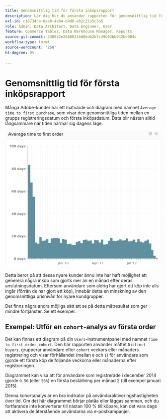 ```yaml
---
title: Genomsnittlig tid för första inköpsrapport
description: Lär dig hur du använder rapporten för genomsnittlig tid för första inköp.
exl-id: c18734ce-0ae0-4e84-b9d0-eb2c21a5c3a5
role: Admin, Data Architect, Data Engineer, User
feature: Commerce Tables, Data Warehouse Manager, Reports
source-git-commit: 330832e2668024b00edb2b7c49b92bb042bd004a
workflow-type: tm+mt
source-wordcount: '258'
ht-degree: 0%

---
```


# Genomsnittlig tid för första inköpsrapport

Många Adobe-kunder har ett mätvärde och diagram med namnet `Average time to first purchase`, som visar den genomsnittliga tiden mellan en grupps registreringsdatum och första inköpsdatum. Data blir nästan alltid långsammare när tiden närmar sig dagens läge.

![genomsnittlig tid till första beställningen](../../assets/average-time-to-first-order.png)

Detta beror på att dessa nyare kunder ännu inte har haft möjlighet att generera några inköp som gjorts mer än en månad efter deras anslutningsdatum. Eftersom användare som aldrig har gjort ett köp inte alls ingår (förrän de har gjort ett köp), innebär detta en minskning av den genomsnittliga prisnivån för nyare kundgrupper.

Det finns några andra möjliga sätt att se på detta mätresultat som ger mindre förtjänster. Se ett exempel.

## Exempel: Utför en `cohort`-analys av första order

Det kan finnas ett diagram på din `Users`-instrumentpanel med namnet `Time to first order cohort`. Den här rapporten använder måttet `Distinct buyers`, grupperar användare efter `cohort` veckors eller månaders registrering och visar förhållandet (mellan `0` och `1`) för användare som gjorde ett första köp de följande veckorna eller månaderna efter registreringen.

Diagrammet kan visa att för användare som registrerade i december 2014 gjorde `0.56` (eller `56%`) en första beställning per månad 2 (till exempel januari 2015).

Denna kohortanalys är en bra indikator på användaraktiveringshastigheten över tid. Om det här diagrammet börjar platåa eller läggas samman, och du fortfarande inte konverterar till nästan 100 % till köpare, kan det vara dags att aktivera de återstående användarna via e-postkampanjer.

